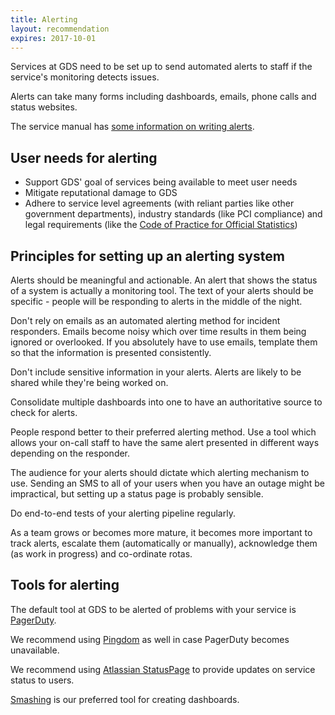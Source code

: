 ```yaml
---
title: Alerting
layout: recommendation
expires: 2017-10-01
---
```


Services at GDS need to be set up to send automated alerts
to staff if the service's monitoring detects issues.

Alerts can take many forms including dashboards, emails,
phone calls and status websites.

The service manual has [some information on writing alerts][service_manual_alerts].

[service_manual_alerts]: https://www.gov.uk/service-manual/technology/monitoring-the-status-of-your-service#writing-alerts

## User needs for alerting

- Support GDS' goal of services being available to meet user needs
- Mitigate reputational damage to GDS
- Adhere to service level agreements (with reliant parties like other government departments), industry standards (like PCI compliance) and legal requirements (like the [Code of Practice for Official Statistics][stats_law])

[stats_law]: https://gss.civilservice.gov.uk/about/code-of-practice/

## Principles for setting up an alerting system

Alerts should be meaningful and actionable. An alert that shows
the status of a system is actually a monitoring tool. The text of
your alerts should be specific - people will be responding to alerts
in the middle of the night.

Don't rely on emails as an automated alerting method for
incident responders. Emails become noisy which over time
results in them being ignored or overlooked. If you absolutely
have to use emails, template them so that the information is
presented consistently.

Don't include sensitive information in your alerts. Alerts are likely
to be shared while they're being worked on.

Consolidate multiple dashboards into one to have an authoritative
source to check for alerts.

People respond better to their preferred alerting method. Use a tool
which allows your on-call staff to have the same alert presented in
different ways depending on the responder.

The audience for your alerts should dictate which alerting
mechanism to use. Sending an SMS to all of your users when
you have an outage might be impractical, but setting up
a status page is probably sensible.

Do end-to-end tests of your alerting pipeline regularly.

As a team grows or becomes more mature, it becomes more important to
track alerts, escalate them (automatically or manually), acknowledge them
(as work in progress) and co-ordinate rotas.

## Tools for alerting

The default tool at GDS to be alerted of problems with your service
is [PagerDuty](https://www.pagerduty.com/).

We recommend using [Pingdom](https://www.pingdom.com/) as well
in case PagerDuty becomes unavailable.

We recommend using [Atlassian StatusPage](https://www.statuspage.io/) to
provide updates on service status to users.

[Smashing](https://github.com/Smashing/smashing) is our preferred tool
for creating dashboards.
